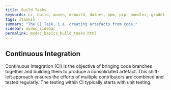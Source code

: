 ```yaml
---
title: Build Tasks
keywords: ci, build, maven, msbuild, dotnet, npm, pip, bundler, gradel, ant, make
tags: [tasks]
summary: "The CI Task, i.e. creating artefacts from code."
sidebar: mydoc_sidebar
permalink: mydoc_basics_build_tasks.html
---
```


## Continuous Integration

Continuous Integration (CI) is the objective of bringing code branches together and building them to produce a consolidated artefact. This shift-left approach ensures the efforts of multiple contributors are combined and tested regularly. The testing within CI typically starts with unit testing.

